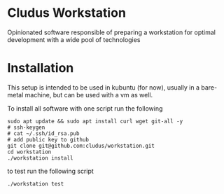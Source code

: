 # Cludus Workstation

Opinionated software responsible of preparing a workstation for optimal development with a wide pool of technologies

# Installation

This setup is intended to be used in kubuntu (for now), usually in a bare-metal machine, but can be used with a vm as well.

To install all software with one script run the following

    sudo apt update && sudo apt install curl wget git-all -y
    # ssh-keygen
    # cat ~/.ssh/id_rsa.pub
    # add public key to github
    git clone git@github.com:cludus/workstation.git
    cd workstation
    ./workstation install

to test run the following script

    ./workstation test
